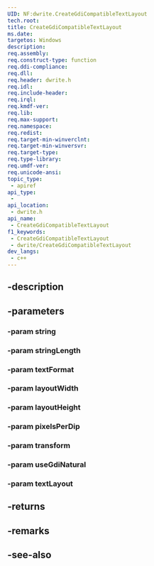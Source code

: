 ```yaml
---
UID: NF:dwrite.CreateGdiCompatibleTextLayout
tech.root: 
title: CreateGdiCompatibleTextLayout
ms.date: 
targetos: Windows
description: 
req.assembly: 
req.construct-type: function
req.ddi-compliance: 
req.dll: 
req.header: dwrite.h
req.idl: 
req.include-header: 
req.irql: 
req.kmdf-ver: 
req.lib: 
req.max-support: 
req.namespace: 
req.redist: 
req.target-min-winverclnt: 
req.target-min-winversvr: 
req.target-type: 
req.type-library: 
req.umdf-ver: 
req.unicode-ansi: 
topic_type:
 - apiref
api_type:
 - 
api_location:
 - dwrite.h
api_name:
 - CreateGdiCompatibleTextLayout
f1_keywords:
 - CreateGdiCompatibleTextLayout
 - dwrite/CreateGdiCompatibleTextLayout
dev_langs:
 - c++
---
```


## -description

## -parameters

### -param string

### -param stringLength

### -param textFormat

### -param layoutWidth

### -param layoutHeight

### -param pixelsPerDip

### -param transform

### -param useGdiNatural

### -param textLayout

## -returns

## -remarks

## -see-also

